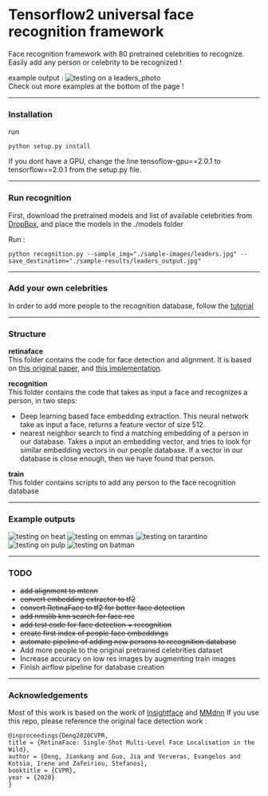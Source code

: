 # Tensorflow2 universal face recognition framework

Face recognition framework with 80 pretrained celebrities to recognize.  
Easily add any person or celebrity to be recognized !

example output :
![testing on a leaders_photo](sample-results/leaders_output.jpg)   
Check out more examples at the bottom of the page !

*****
### Installation
run
```angular2
python setup.py install
```
If you dont have a GPU, change the line tensoflow-gpu==2.0.1 to tensorflow==2.0.1 from the setup.py file.

*****
### Run recognition
First, download the pretrained models and list of available celebrities from [DropBox](https://www.dropbox.com/sh/34vd1zmtsdch8ln/AABfP5l3ITZo5jzgvZaiZZ3ja?dl=0),
and place the models in the ./models folder

Run : 
```angular2
python recognition.py --sample_img="./sample-images/leaders.jpg" --save_destination="./sample-results/leaders_output.jpg"
```

*****
### Add your own celebrities
In order to add more people to the recognition database, follow the [tutorial](train/tutorial.md)

*****
### Structure
**retinaface**   
This folder contains the code for face detection and alignment. It is based on [this original paper](https://arxiv.org/pdf/1905.00641.pdf), and [this implementation](https://github.com/StanislasBertrand/RetinaFace-tf2).   

**recognition**  
This folder contains the code that takes as input a face and recognizes a person, in two steps:
* Deep learning based face embedding extraction. This neural network take as input a face, returns a feature vector of size 512.
* nearest neighbor search to find a matching embedding of a person in our database. Takes a input an embedding vector, and tries to look for similar embedding vectors in our people database. If a vector in our database is close enough, then we have found that person.

**train**  
This folder contains scripts to add any person to the face recognition database

*****
### Example outputs
![testing on heat](sample-results/heat_output.jpg)
![testing on emmas](sample-results/emmas_output.jpg)
![testing on tarantino](sample-results/hollywood_output.jpg)
![testing on pulp](sample-results/pulp_output.jpg)
![testing on batman](sample-results/batman_output.jpg)

*****
### TODO
* ~~add alignment to mtcnn~~
* ~~convert embedding extractor to tf2~~
* ~~convert RetinaFace to tf2 for better face detection~~
* ~~add nmslib knn search for face rec~~
* ~~add test code for face detection + recognition~~ 
* ~~create first index of people face embeddings~~
* ~~automate pipeline of adding new persons to recognition database~~
* Add more people to the original pretrained celebrities dataset
* Increase accuracy on low res images by augmenting train images
* Finish airflow pipeline for database creation

*****
### Acknowledgements
Most of this work is based on the work of [Insightface](https://github.com/deepinsight/insightface#512-d-feature-embedding) and [MMdnn](https://github.com/microsoft/MMdnn)
If you use this repo, please reference the original face detection work :

```  
@inproceedings{Deng2020CVPR,
title = {RetinaFace: Single-Shot Multi-Level Face Localisation in the Wild},
author = {Deng, Jiankang and Guo, Jia and Ververas, Evangelos and Kotsia, Irene and Zafeiriou, Stefanos},
booktitle = {CVPR},
year = {2020}
}
```

